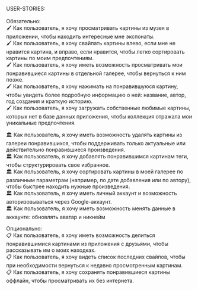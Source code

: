 USER-STORIES:  <br/> <br/>
Обязательно: <br/>
🖌 Как пользователь, я хочу просматривать картины из музея в приложении, чтобы находить интересные мне экспонаты. <br/>
🖌 Как пользователь, я хочу свайпать картины влево, если мне не нравится картина, и вправо, если нравится, чтобы легко сортировать картины по моим предпочтениям. <br/>
🖌 Как пользователь, я хочу иметь возможность просматривать мои понравившиеся картины в отдельной галерее, чтобы вернуться к ним позже. <br/>
🖌 Как пользователь, я хочу нажимать на понравившуюся картину, чтобы увидеть более подробную информацию о ней: название, автор, год создания и краткую историю.  <br/>
🖌 Как пользователь, я хочу загружать собственные любимые картины, которых нет в базе данных приложения, чтобы коллекция отражала мои уникальные предпочтения. <br/>

🏛 Как пользователь, я хочу иметь возможность удалять картины из галереи понравившихся, чтобы поддерживать только актуальные или действительно понравившиеся произведения.  <br/>
🏛 Как пользователь, я хочу добавлять понравившимся картинам теги, чтобы структурировать свое избранное. <br/>
🏛 Как пользователь, я хочу сортировать картины в моей галерее по различным параметрам (например, по дате добавления или по автору), чтобы быстрее находить нужные произведения. <br/>
🏛 Как пользователь, я хочу иметь личный аккаунт и возможность авторизовываться через Google-аккаунт. <br/>
🏛 Как пользователь, я хочу иметь возможность менять данные в аккаунте: обновлять аватар и никнейм <br/>

Опционально: <br/>
📋 Как пользователь, я хочу иметь возможность делиться понравившимися картинами из приложения с друзьями, чтобы рассказывать им о моих находках. <br/>
📋 Как пользователь, я хочу видеть список последних свайпов, чтобы при необходимости вернуться к недавно просмотренным картинам. <br/>
📋 Как пользователь, я хочу сохранять понравившиеся картины оффлайн, чтобы просматривать их без интернета. <br/>
